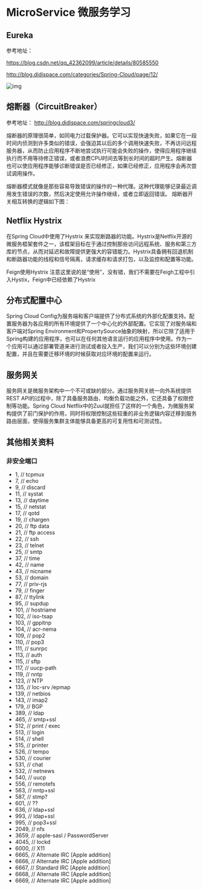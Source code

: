 # MicroService 微服务学习

## Eureka
参考地址：

https://blog.csdn.net/qq_42362099/article/details/80585550

http://blog.didispace.com/categories/Spring-Cloud/page/12/

![img](http://minios.strongsickcat.com:8080/yanmengtao/ee.png)


## 熔断器（CircuitBreaker）
参考地址：
http://blog.didispace.com/springcloud3/

熔断器的原理很简单，如同电力过载保护器。它可以实现快速失败，如果它在一段时间内侦测到许多类似的错误，会强迫其以后的多个调用快速失败，不再访问远程服务器，从而防止应用程序不断地尝试执行可能会失败的操作，使得应用程序继续执行而不用等待修正错误，或者浪费CPU时间去等到长时间的超时产生。熔断器也可以使应用程序能够诊断错误是否已经修正，如果已经修正，应用程序会再次尝试调用操作。

熔断器模式就像是那些容易导致错误的操作的一种代理。这种代理能够记录最近调用发生错误的次数，然后决定使用允许操作继续，或者立即返回错误。 熔断器开关相互转换的逻辑如下图：

##  Netflix Hystrix
在Spring Cloud中使用了Hystrix 来实现断路器的功能。Hystrix是Netflix开源的微服务框架套件之一，该框架目标在于通过控制那些访问远程系统、服务和第三方库的节点，从而对延迟和故障提供更强大的容错能力。Hystrix具备拥有回退机制和断路器功能的线程和信号隔离，请求缓存和请求打包，以及监控和配置等功能。

Feign使用Hystrix
注意这里说的是“使用”，没有错，我们不需要在Feigh工程中引入Hystix，Feign中已经依赖了Hystrix

## 分布式配置中心
Spring Cloud Config为服务端和客户端提供了分布式系统的外部化配置支持。配置服务器为各应用的所有环境提供了一个中心化的外部配置。它实现了对服务端和客户端对Spring Environment和PropertySource抽象的映射，所以它除了适用于Spring构建的应用程序，也可以在任何其他语言运行的应用程序中使用。作为一个应用可以通过部署管道来进行测试或者投入生产，我们可以分别为这些环境创建配置，并且在需要迁移环境的时候获取对应环境的配置来运行。

## 服务网关
服务网关是微服务架构中一个不可或缺的部分。通过服务网关统一向外系统提供REST API的过程中，除了具备服务路由、均衡负载功能之外，它还具备了权限控制等功能。Spring Cloud Netflix中的Zuul就担任了这样的一个角色，为微服务架构提供了前门保护的作用，同时将权限控制这些较重的非业务逻辑内容迁移到服务路由层面，使得服务集群主体能够具备更高的可复用性和可测试性。

## 其他相关资料
### 非安全端口
- 1,    // tcpmux
- 7,    // echo
- 9,    // discard
- 11,   // systat
- 13,   // daytime
- 15,   // netstat
- 17,   // qotd
- 19,   // chargen
- 20,   // ftp data
- 21,   // ftp access
- 22,   // ssh
- 23,   // telnet
- 25,   // smtp
- 37,   // time
- 42,   // name
- 43,   // nicname
- 53,   // domain
- 77,   // priv-rjs
- 79,   // finger
- 87,   // ttylink
- 95,   // supdup
- 101,  // hostriame
- 102,  // iso-tsap
- 103,  // gppitnp
- 104,  // acr-nema
- 109,  // pop2
- 110,  // pop3
- 111,  // sunrpc
- 113,  // auth
- 115,  // sftp
- 117,  // uucp-path
- 119,  // nntp
- 123,  // NTP
- 135,  // loc-srv /epmap
- 139,  // netbios
- 143,  // imap2
- 179,  // BGP
- 389,  // ldap
- 465,  // smtp+ssl
- 512,  // print / exec
- 513,  // login
- 514,  // shell
- 515,  // printer
- 526,  // tempo
- 530,  // courier
- 531,  // chat
- 532,  // netnews
- 540,  // uucp
- 556,  // remotefs
- 563,  // nntp+ssl
- 587,  // stmp?
- 601,  // ??
- 636,  // ldap+ssl
- 993,  // ldap+ssl
- 995,  // pop3+ssl
- 2049, // nfs
- 3659, // apple-sasl / PasswordServer
- 4045, // lockd
- 6000, // X11
- 6665, // Alternate IRC [Apple addition]
- 6666, // Alternate IRC [Apple addition]
- 6667, // Standard IRC [Apple addition]
- 6668, // Alternate IRC [Apple addition]
- 6669, // Alternate IRC [Apple addition]
